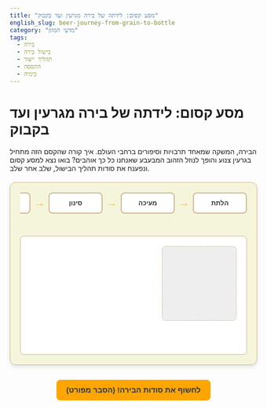 ```yaml
---
title: "מסע קסום: לידתה של בירה מגרעין ועד בקבוק"
english_slug: beer-journey-from-grain-to-bottle
category: "מדעי המזון"
tags:
  - בירה
  - בישול בירה
  - תהליך ייצור
  - התססה
  - כימיה
---
```

<h1>מסע קסום: לידתה של בירה מגרעין ועד בקבוק</h1>

<p>הבירה, המשקה שמאחד תרבויות וסיפורים ברחבי העולם. איך קורה שהקסם הזה מתחיל בגרעין צנוע והופך לנוזל הזהוב המבעבע שאנחנו כל כך אוהבים? בואו נצא למסע קסום ונפענח את סודות תהליך הבישול, שלב אחר שלב.</p>

<div class="beer-journey-app">
    <div class="timeline" id="beer-timeline">
        <div class="step" data-step="malting">הלתת</div>
        <div class="arrow"><span>&rarr;</span></div>
        <div class="step" data-step="mashing">מעיכה</div>
        <div class="arrow"><span>&rarr;</span></div>
        <div class="step" data-step="lautering">סינון</div>
        <div class="arrow"><span>&rarr;</span></div>
        <div class="step" data-step="boiling">רתיחה</div>
        <div class="arrow"><span>&rarr;</span></div>
        <div class="step" data-step="cooling">קירור</div>
        <div class="arrow"><span>&rarr;</span></div>
        <div class="step" data-step="fermentation">תסיסה</div>
        <div class="arrow"><span>&rarr;</span></div>
        <div class="step" data-step="conditioning">יישון</div>
        <div class="arrow"><span>&rarr;</span></div>
        <div class="step" data-step="packaging">ביקבוק</div>
    </div>
    <div class="display-area" id="step-display">
        <!-- Step content and visual representation will be loaded here by JS -->
        <div class="process-visual">
            <!-- Dynamic visual element controlled by CSS/JS -->
        </div>
        <div class="process-text">
            <h3 class="step-title"></h3>
            <p class="step-description"></p>
        </div>
    </div>
</div>

<style>
    :root {
        --beer-gold: #ffcc00;
        --beer-dark-gold: #ffa500;
        --beer-brown: #a0522d;
        --beer-light-brown: #cd853f;
        --neutral-bg: #f5f5dc; /* Beige */
        --neutral-border: #d2b48c; /* Tan */
        --dark-text: #333;
        --light-text: #fff;
        --shadow: rgba(0, 0, 0, 0.1);
    }

    .beer-journey-app {
        direction: rtl;
        font-family: 'Arial', sans-serif; /* More common/clean font */
        margin-top: 20px;
        border: 1px solid var(--neutral-border);
        padding: 20px; /* Slightly more padding */
        border-radius: 12px; /* More rounded corners */
        background-color: var(--neutral-bg);
        box-shadow: 0 4px 8px var(--shadow); /* Add subtle shadow */
    }

    .timeline {
        display: flex;
        justify-content: space-between;
        align-items: center;
        margin-bottom: 30px; /* More space */
        overflow-x: auto;
        padding-bottom: 15px; /* More padding below for scrollbar */
        scrollbar-width: thin; /* Thinner scrollbar */
        scrollbar-color: var(--beer-dark-gold) var(--neutral-border); /* Style scrollbar */
    }

    .timeline::-webkit-scrollbar {
        height: 8px;
    }

    .timeline::-webkit-scrollbar-track {
        background: var(--neutral-border);
        border-radius: 10px;
    }

    .timeline::-webkit-scrollbar-thumb {
        background-color: var(--beer-dark-gold);
        border-radius: 10px;
        border: 2px solid var(--neutral-bg);
    }


    .step {
        flex: 1;
        text-align: center;
        padding: 12px 8px; /* More padding */
        cursor: pointer;
        border: 2px solid var(--neutral-border); /* Slightly thicker border */
        border-radius: 8px;
        background-color: #fff; /* White steps */
        color: var(--dark-text);
        transition: background-color 0.3s ease, border-color 0.3s ease, transform 0.2s ease; /* Add transform transition */
        min-width: 90px; /* Slightly wider steps */
        white-space: nowrap;
        font-size: 0.95em; /* Slightly larger font */
        font-weight: bold; /* Steps text bolder */
        user-select: none; /* Prevent text selection */
    }

    .step.active {
        background-color: var(--beer-gold); /* Beer color */
        border-color: var(--beer-dark-gold);
        color: var(--dark-text); /* Keep text dark for contrast */
        transform: translateY(-3px); /* Subtle lift */
        box-shadow: 0 3px 6px var(--shadow);
    }

    .step:hover:not(.active) {
        background-color: #fff8dc; /* Lighter hover */
        border-color: var(--beer-gold);
    }

    .step:active {
        transform: translateY(0); /* Press effect */
        box-shadow: none;
    }


    .arrow {
        padding: 0 8px; /* More padding */
        font-size: 1.5em; /* Larger arrow */
        color: var(--beer-dark-gold); /* Match beer color */
        animation: arrow-pulse 1.5s infinite ease-in-out; /* Subtle animation */
    }

    @keyframes arrow-pulse {
        0%, 100% { transform: scale(1); opacity: 0.8; }
        50% { transform: scale(1.1); opacity: 1; }
    }


    .display-area {
        border: 1px solid var(--neutral-border);
        padding: 20px; /* More padding */
        border-radius: 8px;
        background-color: #fff;
        min-height: 200px; /* More space for visuals */
        display: flex; /* Use flexbox for layout */
        gap: 20px; /* Space between visual and text */
        align-items: flex-start; /* Align items to the top */
    }

    .process-visual {
        flex-shrink: 0; /* Don't shrink */
        width: 150px; /* Fixed width for visual area */
        height: 150px; /* Fixed height */
        background-color: #eee; /* Placeholder background */
        border-radius: 8px;
        position: relative; /* Needed for absolute positioning of animations */
        overflow: hidden; /* Hide overflowing animation elements */
        border: 1px dashed var(--neutral-border); /* Indicate it's a placeholder/visual */
        display: flex; /* Use flex for centering/positioning internal elements */
        justify-content: center;
        align-items: center;
        font-size: 0.8em;
        color: #666;
        text-align: center;
    }

    .process-text {
        flex-grow: 1; /* Take remaining space */
    }

    .display-area h3 {
        margin-top: 0;
        color: var(--beer-dark-gold); /* Match step color */
        margin-bottom: 10px;
        font-size: 1.4em;
    }

    .display-area p {
        color: var(--dark-text);
        line-height: 1.6;
        font-size: 1.1em;
    }

    /* --- Visual Animations --- */
    /* Malting: Represents grain transformation */
    .process-visual.malting {
        background: linear-gradient(to bottom, #f0d9b5, var(--beer-light-brown)); /* Grain color change */
    }

    /* Mashing: Represents mixing and sugar extraction */
    .process-visual.mashing {
        background: linear-gradient(to bottom, var(--beer-light-brown) 50%, var(--beer-gold) 50%); /* Grain & Wort */
        animation: mash-mix 2s infinite linear;
    }
    @keyframes mash-mix {
        0% { background-position: 0% 0%; }
        100% { background-position: 0% -100%; } /* Simulate downward movement */
    }

    /* Lautering: Represents separation */
    .process-visual.lautering {
        background: linear-gradient(to top, var(--beer-brown) 30%, var(--beer-gold) 30%); /* Layers */
        position: relative;
    }
    .process-visual.lautering::after {
        content: '';
        position: absolute;
        top: 30%; /* Starting point of separation */
        left: 0;
        right: 0;
        height: 5px;
        background-color: rgba(255, 255, 255, 0.5); /* White line indicating separation */
        animation: separate 1.5s ease-in-out;
    }
    @keyframes separate {
        0% { transform: scaleX(0); }
        100% { transform: scaleX(1); }
    }

    /* Boiling: Represents heat and hop addition */
    .process-visual.boiling {
        background-color: var(--beer-gold);
        position: relative;
        overflow: visible; /* Allow bubbles to go outside */
    }
    .process-visual.boiling::before, .process-visual.boiling::after {
        content: '';
        position: absolute;
        width: 10px;
        height: 10px;
        background-color: rgba(255, 255, 255, 0.7);
        border-radius: 50%;
        animation: bubble 1.5s infinite linear;
        bottom: 0;
        opacity: 0;
    }
    .process-visual.boiling::before { left: 20%; animation-delay: 0s; }
    .process-visual.boiling::after { left: 60%; animation-delay: 0.5s; width: 8px; height: 8px; }
    @keyframes bubble {
        0% { bottom: 0; opacity: 0.5; transform: scale(1); }
        50% { opacity: 1; transform: scale(1.1); }
        100% { bottom: 100%; opacity: 0; transform: scale(1); }
    }


    /* Cooling: Represents temperature drop */
    .process-visual.cooling {
        background: linear-gradient(to bottom, #ffcc00, #ffcc00); /* Start color */
        animation: cool-down 1.5s ease-out forwards;
    }
    @keyframes cool-down {
        0% { background: linear-gradient(to bottom, #ffcc00, #ffcc00); }
        100% { background: linear-gradient(to bottom, #ffeb7f, #ffcc00); } /* Subtle color shift */
    }


    /* Fermentation: Represents yeast activity and bubbling */
    .process-visual.fermentation {
        background-color: var(--beer-gold);
        position: relative;
        overflow: visible; /* Allow bubbles to go outside */
    }
    .process-visual.fermentation::before, .process-visual.fermentation::after,
    .process-visual.fermentation .ferment-bubble1, .process-visual.fermentation .ferment-bubble2 {
        content: '';
        position: absolute;
        width: 8px;
        height: 8px;
        background-color: rgba(255, 255, 255, 0.9);
        border-radius: 50%;
        animation: ferment-bubble 2s infinite linear;
        bottom: 0;
        opacity: 0;
    }
     .process-visual.fermentation::before { left: 15%; animation-delay: 0s; width: 6px; height: 6px;}
     .process-visual.fermentation::after { left: 45%; animation-delay: 0.7s; }
     .process-visual.fermentation .ferment-bubble1 { left: 75%; animation-delay: 1.4s; width: 7px; height: 7px; }
     .process-visual.fermentation .ferment-bubble2 { left: 30%; animation-delay: 0.3s; width: 5px; height: 5px; }

    @keyframes ferment-bubble {
        0% { bottom: 0; opacity: 0.6; transform: scale(0.8); }
        50% { opacity: 1; transform: scale(1.2); }
        100% { bottom: 100%; opacity: 0; transform: scale(1); }
    }


    /* Conditioning: Represents settling and clarification */
    .process-visual.conditioning {
        background: linear-gradient(to bottom, rgba(255, 204, 0, 0.8) 70%, rgba(160, 82, 45, 0.5) 70%); /* Simulate clarity */
        animation: settle 3s ease-out forwards;
    }
     @keyframes settle {
        0% { background-position: 0% 0%; }
        100% { background-position: 0% -20%; } /* Simulate sediment settling */
    }


    /* Packaging: Final product */
    .process-visual.packaging {
         background: linear-gradient(to top, var(--beer-gold), #ffeb7f); /* Clear beer gradient */
         position: relative;
         overflow: visible; /* Allow bubbles to escape */
    }
     .process-visual.packaging::before, .process-visual.packaging::after {
        content: '';
        position: absolute;
        width: 5px;
        height: 5px;
        background-color: rgba(255, 255, 255, 0.8);
        border-radius: 50%;
        animation: fizz 3s infinite linear;
        bottom: 10%; /* Start above bottom */
        opacity: 0;
    }
     .process-visual.packaging::before { left: 30%; animation-delay: 0s; }
     .process-visual.packaging::after { left: 70%; animation-delay: 1s; width: 4px; height: 4px; }

    @keyframes fizz {
        0% { bottom: 10%; opacity: 0.5; }
        100% { bottom: 100%; opacity: 0; }
    }


    /* Reset animation on step change */
     .process-visual:not(.malting):not(.mashing):not(.lautering):not(.boiling):not(.cooling):not(.fermentation):not(.conditioning):not(.packaging) {
        animation: none !important;
     }


    #toggle-explanation {
        display: block;
        margin: 30px auto; /* More margin */
        padding: 12px 20px; /* More padding */
        font-size: 1.1em;
        cursor: pointer;
        border: none;
        border-radius: 8px; /* More rounded */
        background-color: var(--beer-dark-gold); /* Match design */
        color: var(--dark-text); /* Dark text on button */
        transition: background-color 0.3s ease, transform 0.1s ease;
        font-weight: bold;
    }

    #toggle-explanation:hover {
        background-color: #ffbf00;
        transform: translateY(-1px);
    }
     #toggle-explanation:active {
         transform: translateY(0);
     }


    .explanation {
        border: 1px solid var(--neutral-border);
        padding: 20px; /* More padding */
        margin-top: 20px;
        border-radius: 12px;
        background-color: #fff8dc; /* Lighter background for explanation */
        display: none; /* Hidden by default */
        box-shadow: 0 2px 4px var(--shadow);
    }

    .explanation h2, .explanation h3 {
        color: var(--beer-dark-gold);
        border-bottom: 1px solid var(--neutral-border); /* Separator */
        padding-bottom: 5px;
        margin-bottom: 15px;
    }
    .explanation h2 { font-size: 1.6em; }
    .explanation h3 { font-size: 1.3em; color: var(--beer-brown);}


    .explanation p {
        color: var(--dark-text);
        line-height: 1.7; /* More space between lines */
        margin-bottom: 15px;
    }

</style>

<button id="toggle-explanation">לחשוף את סודות הבירה! (הסבר מפורט)</button>

<div class="explanation" id="detailed-explanation">
    <h2>המסע נחשף: שלבי הקסם של יצירת הבירה</h2>

    <h3>מבוא קצר: הגיבורים של תהליך הבישול</h3>
    <p>בירה היא לא רק משקה, היא תוצר של כימיה, ביולוגיה ואמנות עתיקה. ארבעה גיבורים עיקריים שותפים ליצירה: המים - הבמה לכל התהליך; הדגנים (בעיקר שעורה מולתתת) - מספקים את הסוכרים הדרושים למסיבה; הכשות - מוסיפה ארומה, מרירות נעימה ושומרת על הטריות; והשמרים - האמנים הזעירים שהופכים את הסוכרים לאלכוהול וגיזוז. יחד, הם יוצאים למסע מרתק.</p>

    <h3>שלב 1: הלתת (Malting) - להעיר את הגרעין</h3>
    <p>הכל מתחיל בגרעין השעורה. בשלב הלתת, הגרעינים מושרים במים כדי להתחיל נביטה. זהו טריק קסום מהטבע: הנביטה מפעילה אנזימים חבויים בגרעין, שתפקידם יהיה לפרק בהמשך את העמילנים המורכבים לסוכרים פשוטים (הדלק של השמרים!). כדי לשמר את הכוח האנזימטי הזה בדיוק ברגע הנכון, עוצרים את הנביטה בייבוש בחום (kilning). טמפרטורת הייבוש תשפיע גם על צבע וטעמי הקליה של הגרעין, ותתן את הבסיס לגוון ולטעם של הבירה הסופית, מבהיר ועד כהה כמו שוקולד.</p>

    <h3>שלב 2: המעיכה (Mashing) - מרק הסוכר המתוק</h3>
    <p>עכשיו כשהגרעינים "ערים" ואנזימים מוכנים, מגיע זמן המעיכה. הגרעינים המולתתים נטחנים גס ומעורבבים עם מים חמים בטמפרטורות מדויקות (בדרך כלל סביב 62-70 מעלות צלזיוס). כאן מתרחש הקסם האנזימטי: האנזימים שהופעלו בהלתת מתחילים לפרק את העמילנים הגדולים לסוכרים קטנים ומסיסים, בעיקר מלטוז. התוצאה היא נוזל מתוק ומלא הבטחה שנקרא "וורט" (Wort).</p>

    <h3>שלב 3: הסינון (Lautering) - להפריד את הטוב מהמוצק</h3>
    <p>אחרי שהסוכרים הומסו בוורט, צריך להפריד את הנוזל המתוק מהשאריות המוצקות של הגרעינים (שנקראות Spent Grains). תהליך הסינון (Lautering) עושה בדיוק את זה. הוורט מסונן, לרוב דרך שכבה טבעית של הגריינס עצמם שמשמשת כמסנן טבעי. לעיתים שוטפים את הגריינס במים חמים נוספים (Sparge) כדי לוודא שכל טיפת סוכר נוצלה.</p>

    <h3>שלב 4: הרתיחה (Boiling) - טיהור והוספת אופי</h3>
    <p>הוורט הצלול מועבר למיכל הרתיחה ומתחיל להתבשל בעוצמה במשך שעה עד שעה וחצי. זוהי תחנת טיהור ועיצוב טעם: הרתיחה הורגת חיידקים לא רצויים (חיטוי!), מאדה חומרים נדיפים שעלולים לפגוע בטעם, והכי חשוב - זה הזמן להוסיף את הכשות! הוספת כשות בתחילת הרתיחה תעניק לבירה מרירות נקייה, והוספה בסופה או אחרי כיבוי האש תעניק לה ארומות פרחוניות, פירותיות או עשבוניות נפלאות.</p>

    <h3>שלב 5: הקירור (Cooling) - להכין את הבמה לשמרים</h3>
    <p>מיד לאחר הרתיחה, הוורט רותח וחם מדי בשביל האורחים הבאים שלנו - השמרים העדינים. יש לקרר אותו במהירות לטמפרטורת החדר או קצת פחות (בדרך כלל 18-24°C לאיילים או 8-14°C ללאגרים). קירור מהיר חיוני למניעת זיהומים חיידקיים ולשקיעת חלבונים וטאנינים שהתגבשו בחום. המטרה: סביבה מושלמת לשמרים.</p>

    <h3>שלב 6: התסיסה (Fermentation) - הקסם הביולוגי מתחיל</h3>
    <p>הוורט המקורר מועבר למיכל התסיסה, וזה הרגע הגדול של השמרים! מוסיפים את זן השמרים המתאים, והם מתחילים במלאכתם: המרת הסוכרים שבוורט לאלכוהול ולפחמן דו-חמצני. המיכל מתחיל לבעבע בעדינות, עדות לעבודה המאומצת בפנים. תהליך זה נמשך בדרך כלל שבוע עד שלושה שבועות, והוא הלב הפועם של ייצור הבירה, זה שמעניק לה את האלכוהול והגיזוז הראשוני.</p>

    <h3>שלב 7: היישון (Conditioning) - הזמן עושה את שלו</h3>
    <p>אחרי שהשמרים סיימו את רוב עבודתם, הבירה הצעירה עוברת לשלב מנוחה וגיבוש טעמים. היישון יכול לכלול העברה למיכל אחר, קירור לטמפרטורות נמוכות יותר (ליצירת לאגרים חלקים במיוחד), או הוספת מרכיבים נוספים לטעם כמו שבבי עץ אלון. שלב זה מאפשר לטעמים להתפתח, להתעגל, למשקעים לשקוע, וטעמי לוואי קלים להיעלם. זהו השלב בו הבירה מקבלת את הליטוש הסופי לפני שתהיה מוכנה לקהל.</p>

    <h3>שלב 8: הביקבוק/אריזה (Packaging) - מוכנה למסיבה!</h3>
    <p>המסע כמעט הושלם! הבירה המיושנת והמוכנה מוכנסת לאריזתה הסופית – בקבוקים, פחיות או חביות. לעיתים קרובות מוסיפים כמות קטנה של סוכר טבעי (סוכר פרימינג) לפני הסגירה. הסוכר הזה מאפשר לשאריות השמרים הקטנות שנותרו בבירה לבצע תסיסה נוספת בתוך האריזה הסגורה. תסיסה זו יוצרת את הגיזוז הטבעי והעדין שמתפרץ בשמחה כשהבקבוק נפתח!</p>
</div>

<script>
    document.addEventListener('DOMContentLoaded', () => {
        const steps = document.querySelectorAll('.beer-journey-app .step');
        const displayArea = document.getElementById('step-display');
        const processVisual = displayArea.querySelector('.process-visual');
        const stepTitle = displayArea.querySelector('.step-title');
        const stepDescription = displayArea.querySelector('.step-description');
        const toggleButton = document.getElementById('toggle-explanation');
        const explanationDiv = document.getElementById('detailed-explanation');

        // Content for each step - more dynamic and action-oriented language
        const stepContents = {
            malting: {
                title: "שלב 1: הלתת - להעיר את הקסם בגרעין",
                description: "גרעיני שעורה שורים במים ומתחילים לנבוט, מעירים אנזימים חיוניים. ייבוש עדין מכין אותם לשחרר את מלוא הפוטנציאל המתוק שלהם.",
                visualClass: 'malting'
            },
            mashing: {
                title: "שלב 2: מעיכה - ליצור את הבסיס המתוק",
                description: "הגרעינים הגרוסים פוגשים מים חמים, והאנזימים מתחילים לפרק עמילנים לסוכרים. נוצר ה'וורט' - נוזל עשיר, מתוק ומלא הבטחה.",
                visualClass: 'mashing'
            },
            lautering: {
                title: "שלב 3: סינון - להפריד את הנוזל הטהור",
                description: "הוורט המתוק מסונן דרך שכבת הגרעינים עצמם, המפרידה את הנוזל הצלול מהשאריות המוצקות. מקבלים נוזל נקי מוכן לרתיחה.",
                visualClass: 'lautering'
            },
            boiling: {
                title: "שלב 4: רתיחה - טיהור והוספת אופי",
                description: "הוורט רותח! החום מחטא, טעמי לוואי נעלמים, והכשות המרה והארומטית מצטרפת לחגיגה ומעניקה לבירה את ייחודה.",
                visualClass: 'boiling'
            },
            cooling: {
                title: "שלב 5: קירור - להתכונן לאורחים הקטנים",
                description: "מקררים במהירות את הוורט לטמפרטורה המושלמת. עכשיו הוא בטוח וחם (או קר) בדיוק במידה הנכונה כדי לקבל את פני השמרים.",
                visualClass: 'cooling'
            },
            fermentation: {
                title: "שלב 6: תסיסה - הקסם הביולוגי בפעולה",
                description: "השמרים האמנים מתחילים לעבוד! הם 'אוכלים' את הסוכרים והופכים אותם באטיות לאלכוהול ופחמן דו-חמצני. הבירה ממש נולדת כאן.",
                visualClass: 'fermentation'
            },
            conditioning: {
                title: "שלב 7: יישון - לתת לטעמים להתפתח",
                description: "הבירה נחה ומתבגרת בשלווה. טעמים מתעגלים, משקעים שוקעים, והבירה מקבלת את הליטוש הסופי והגיזוז העדין.",
                visualClass: 'conditioning'
            },
            packaging: {
                title: "שלב 8: ביקבוק - מוכנה לצאת לעולם!",
                description: "הבירה המוכנה עוברת לבקבוקים או חביות, לעיתים עם נגיעת סוכר ליצירת הגיזוז המושלם והטבעי שמתפרץ בשמחה בפתיחה.",
                visualClass: 'packaging'
            }
        };

        // Add necessary fermentation bubbles elements (for CSS animation)
        // This is a simple way to add elements for complex CSS animations without complex JS DOM manipulation per step
        const fermentBubble1 = document.createElement('div');
        fermentBubble1.classList.add('ferment-bubble1');
        processVisual.appendChild(fermentBubble1);

        const fermentBubble2 = document.createElement('div');
        fermentBubble2.classList.add('ferment-bubble2');
        processVisual.appendChild(fermentBubble2);


        // Function to display step content and trigger animation
        const displayStep = (stepKey) => {
            const content = stepContents[stepKey];
            if (content) {
                // Update text content
                stepTitle.textContent = content.title;
                stepDescription.textContent = content.description;

                // Update active class on timeline steps
                steps.forEach(step => step.classList.remove('active'));
                const activeStepElement = document.querySelector(`.step[data-step="${stepKey}"]`);
                if (activeStepElement) {
                    activeStepElement.classList.add('active');
                    // Optional: Scroll active step into view if timeline overflows
                     activeStepElement.scrollIntoView({ behavior: 'smooth', inline: 'center' });
                }

                // Trigger visual animation
                // Remove all previous animation classes
                Object.values(stepContents).forEach(c => processVisual.classList.remove(c.visualClass));
                // Add the new class
                processVisual.classList.add(content.visualClass);

                // Reset/Restart specific animations if needed (more complex, basic CSS animation restart on class add is often sufficient)
                 // For ferment bubbles, ensure they are added/removed or controlled by the fermentation class state
                 if (stepKey === 'fermentation') {
                     fermentBubble1.style.display = 'block';
                     fermentBubble2.style.display = 'block';
                 } else {
                      fermentBubble1.style.display = 'none';
                      fermentBubble2.style.display = 'none';
                 }


                // Optional: Add a subtle fade-in effect to the text
                 processText.style.opacity = 0;
                 setTimeout(() => {
                     processText.style.opacity = 1;
                 }, 100); // Small delay to allow reflow

            }
        };

        // Add click listeners to steps
        steps.forEach(step => {
            step.addEventListener('click', () => {
                const stepKey = step.getAttribute('data-step');
                displayStep(stepKey);
            });
        });

        // Toggle explanation visibility
        toggleButton.addEventListener('click', () => {
            const isHidden = explanationDiv.style.display === 'none' || explanationDiv.style.display === '';
            explanationDiv.style.display = isHidden ? 'block' : 'none';
            toggleButton.textContent = isHidden ? 'הסתר את סודות הבירה!' : 'לחשוף את סודות הבירה! (הסבר מפורט)'; // Update button text
        });

        // Initialize: Display the first step (Malting) on load with animation
        displayStep('malting');
    });
</script>